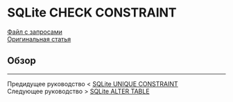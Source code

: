# SQLite CHECK CONSTRAINT #########################

[Файл с запросами][querys]   
[Оригинальная статья][origin]

[querys]: ./querys.sql
[origin]: https://www.sqlitetutorial.net/sqlite-check-constraint/

## Обзор ##############################

---------------------------------------

Предидущее руководство < [SQLite UNIQUE CONSTRAINT][prev]  
Следующее руководство > [SQLite ALTER TABLE][next]

[prev]: ../39_UniqueConstraint/translate.md
[next]: ../41_AlterTable/translate.md
